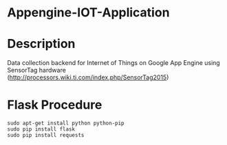 Appengine-IOT-Application
=============================

# Description

Data collection backend for Internet of Things on Google App Engine using SensorTag hardware (http://processors.wiki.ti.com/index.php/SensorTag2015)

# Flask Procedure

    sudo apt-get install python python-pip
    sudo pip install flask
    sudo pip install requests

